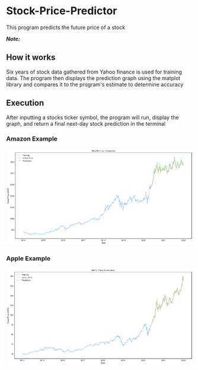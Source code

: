 # Stock-Price-Predictor

This program predicts the future price of a stock

***Note:***

## How it works

Six years of stock data gathered from Yahoo finance is used for training data. The program then displays the prediction graph using the matplot library and compares it to the program's estimate to determine accuracy

## Execution

After inputting a stocks ticker symbol, the program will run, display the graph, and return a final next-day stock prediction in the terminal

### Amazon Example

![](images/AmazonPricePrediction.png)

### Apple Example

![](images/ApplePricePrediction.png)
